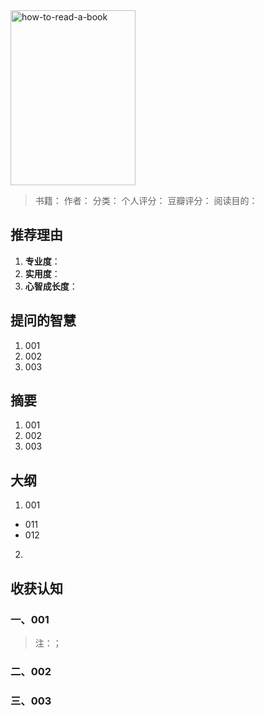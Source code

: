 <img src="http://image.dayuaidaodao.com/writing/image/how-to-read-a-book.jpg" alt="how-to-read-a-book" title="图片来自网络" width="200" height="280" />

> 书籍：
> 作者：
> 分类：
> 个人评分：
> 豆瓣评分：
> 阅读目的：

## 推荐理由

1. **专业度**：
2. **实用度**：
3. **心智成长度**：

## 提问的智慧

1. 001
2. 002
3. 003

## 摘要

1. 001
2. 002
3. 003


## 大纲

1. 001
  - 011
  - 012
2.

## 收获认知

### 一、001

> 注：；


### 二、002



### 三、003
